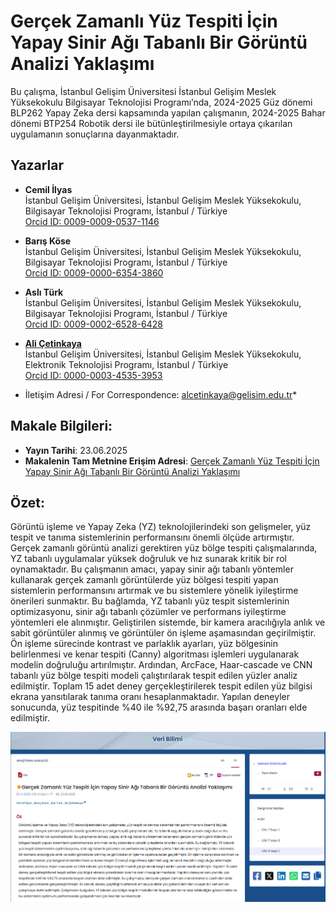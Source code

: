 # Gerçek Zamanlı Yüz Tespiti İçin Yapay Sinir Ağı Tabanlı Bir Görüntü Analizi Yaklaşımı

Bu çalışma, İstanbul Gelişim Üniversitesi İstanbul Gelişim Meslek Yüksekokulu Bilgisayar Teknolojisi Programı’nda, 2024-2025 Güz dönemi BLP262 Yapay Zeka dersi kapsamında yapılan çalışmanın, 2024-2025 Bahar dönemi BTP254 Robotik dersi ile bütünleştirilmesiyle ortaya çıkarılan uygulamanın sonuçlarına dayanmaktadır.

## Yazarlar

- **Cemil İlyas**    
  İstanbul Gelişim Üniversitesi, İstanbul Gelişim Meslek Yüksekokulu, Bilgisayar Teknolojisi Programı, İstanbul / Türkiye    
  [Orcid ID: 0009-0009-0537-1146](https://orcid.org/0009-0009-0537-1146)

- **Barış Köse**    
  İstanbul Gelişim Üniversitesi, İstanbul Gelişim Meslek Yüksekokulu, Bilgisayar Teknolojisi Programı, İstanbul / Türkiye     
  [Orcid ID: 0009-0000-6354-3860](https://orcid.org/0009-0000-6354-3860)

- **Aslı Türk**    
  İstanbul Gelişim Üniversitesi, İstanbul Gelişim Meslek Yüksekokulu, Bilgisayar Teknolojisi Programı, İstanbul / Türkiye    
  [Orcid ID: 0009-0002-6528-6428](https://orcid.org/0009-0002-6528-6428)

- [**Ali Çetinkaya**](https://scholar.google.com.tr/citations?user=XSEW-NcAAAAJ)    
  İstanbul Gelişim Üniversitesi, İstanbul Gelişim Meslek Yüksekokulu, Elektronik Teknolojisi Programı, İstanbul / Türkiye     
  [Orcid ID: 0000-0003-4535-3953](https://orcid.org/0000-0003-4535-3953)

* İletişim Adresi / For Correspondence: alcetinkaya@gelisim.edu.tr*

## Makale Bilgileri:
- **Yayın Tarihi**: 23.06.2025   
- **Makalenin Tam Metnine Erişim Adresi**: [Gerçek Zamanlı Yüz Tespiti İçin Yapay Sinir Ağı Tabanlı Bir Görüntü Analizi Yaklaşımı](https://dergipark.org.tr/tr/pub/veri/issue/92570/1663185)

## Özet:

Görüntü işleme ve Yapay Zeka (YZ) teknolojilerindeki son gelişmeler, yüz tespit ve tanıma sistemlerinin performansını önemli ölçüde artırmıştır. Gerçek zamanlı görüntü analizi gerektiren yüz bölge tespiti çalışmalarında, YZ tabanlı uygulamalar 
yüksek doğruluk ve hız sunarak kritik bir rol oynamaktadır. Bu çalışmanın amacı, yapay sinir ağı tabanlı yöntemler kullanarak gerçek zamanlı görüntülerde yüz bölgesi tespiti yapan sistemlerin performansını artırmak ve bu sistemlere yönelik iyileştirme önerileri sunmaktır. Bu bağlamda, YZ tabanlı yüz tespit sistemlerinin optimizasyonu, sinir ağı tabanlı çözümler ve performans iyileştirme yöntemleri ele alınmıştır. Geliştirilen sistemde, bir kamera aracılığıyla anlık ve sabit görüntüler alınmış ve görüntüler ön işleme aşamasından geçirilmiştir. Ön işleme sürecinde kontrast ve parlaklık ayarları, yüz bölgesinin belirlenmesi ve kenar tespiti (Canny) algoritması işlemleri uygulanarak modelin doğruluğu artırılmıştır. Ardından, ArcFace, Haar-cascade ve CNN tabanlı yüz bölge tespiti modeli çalıştırılarak tespit edilen yüzler analiz edilmiştir. Toplam 15 adet deney gerçekleştirilerek tespit edilen yüz bilgisi ekrana yansıtılarak tanıma oranı hesaplanmaktadır. 
Yapılan deneyler sonucunda, yüz tespitinde %40 ile %92,75 arasında başarı oranları elde edilmiştir. 

![alternatif metin](https://github.com/acetinkaya/gercekzamanliyuztespiticinyapaysiniragitabanlibirgoruntuanaliziyaklasimi/blob/main/ysa1.png)


